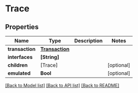 # Trace

## Properties
Name | Type | Description | Notes
------------ | ------------- | ------------- | -------------
**transaction** | [**Transaction**](Transaction.md) |  | 
**interfaces** | **[String]** |  | 
**children** | [Trace] |  | [optional] 
**emulated** | **Bool** |  | [optional] 

[[Back to Model list]](../README.md#documentation-for-models) [[Back to API list]](../README.md#documentation-for-api-endpoints) [[Back to README]](../README.md)


